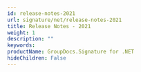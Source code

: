 ```yaml
---
id: release-notes-2021
url: signature/net/release-notes-2021
title: Release Notes - 2021
weight: 1
description: ""
keywords: 
productName: GroupDocs.Signature for .NET
hideChildren: False
---
```

